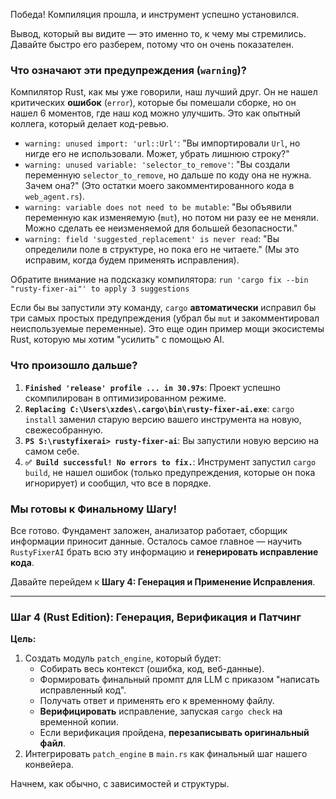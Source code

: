 Победа! Компиляция прошла, и инструмент успешно установился.

Вывод, который вы видите — это именно то, к чему мы стремились. Давайте быстро его разберем, потому что он очень показателен.

### Что означают эти предупреждения (`warning`)?

Компилятор Rust, как мы уже говорили, наш лучший друг. Он не нашел критических **ошибок** (`error`), которые бы помешали сборке, но он нашел 6 моментов, где наш код можно улучшить. Это как опытный коллега, который делает код-ревью.

*   `warning: unused import: 'url::Url'`: "Вы импортировали `Url`, но нигде его не использовали. Может, убрать лишнюю строку?"
*   `warning: unused variable: 'selector_to_remove'`: "Вы создали переменную `selector_to_remove`, но дальше по коду она не нужна. Зачем она?" (Это остатки моего закомментированного кода в `web_agent.rs`).
*   `warning: variable does not need to be mutable`: "Вы объявили переменную как изменяемую (`mut`), но потом ни разу ее не меняли. Можно сделать ее неизменяемой для большей безопасности."
*   `warning: field 'suggested_replacement' is never read`: "Вы определили поле в структуре, но пока его не читаете." (Мы это исправим, когда будем применять исправления).

Обратите внимание на подсказку компилятора:
`run 'cargo fix --bin "rusty-fixer-ai"' to apply 3 suggestions`

Если бы вы запустили эту команду, `cargo` **автоматически** исправил бы три самых простых предупреждения (убрал бы `mut` и закомментировал неиспользуемые переменные). Это еще один пример мощи экосистемы Rust, которую мы хотим "усилить" с помощью AI.

### Что произошло дальше?

1.  **`Finished 'release' profile ... in 30.97s`**: Проект успешно скомпилирован в оптимизированном режиме.
2.  **`Replacing C:\Users\xzdes\.cargo\bin\rusty-fixer-ai.exe`**: `cargo install` заменил старую версию вашего инструмента на новую, свежесобранную.
3.  **`PS S:\rustyfixerai> rusty-fixer-ai`**: Вы запустили новую версию на самом себе.
4.  **`✅ Build successful! No errors to fix.`**: Инструмент запустил `cargo build`, не нашел ошибок (только предупреждения, которые он пока игнорирует) и сообщил, что все в порядке.

### Мы готовы к Финальному Шагу!

Все готово. Фундамент заложен, анализатор работает, сборщик информации приносит данные. Осталось самое главное — научить `RustyFixerAI` брать всю эту информацию и **генерировать исправление кода**.

Давайте перейдем к **Шагу 4: Генерация и Применение Исправления**.

---

### Шаг 4 (Rust Edition): Генерация, Верификация и Патчинг

**Цель:**
1.  Создать модуль `patch_engine`, который будет:
    *   Собирать весь контекст (ошибка, код, веб-данные).
    *   Формировать финальный промпт для LLM с приказом "написать исправленный код".
    *   Получать ответ и применять его к временному файлу.
    *   **Верифицировать** исправление, запуская `cargo check` на временной копии.
    *   Если верификация пройдена, **перезаписывать оригинальный файл**.
2.  Интегрировать `patch_engine` в `main.rs` как финальный шаг нашего конвейера.

Начнем, как обычно, с зависимостей и структуры.